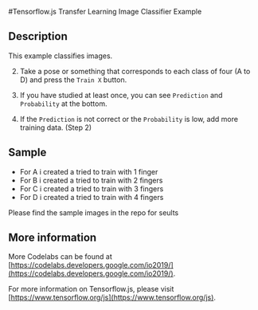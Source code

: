 #Tensorflow.js Transfer Learning Image Classifier Example

## Description

This example classifies images.

2. Take a pose or something that corresponds to each class of four (A to D) and press the `Train X` button.

3. If you have studied at least once, you can see `Prediction` and `Probability` at the bottom.

4. If the `Prediction` is not correct or the `Probability` is low, add more training data. (Step 2)

## Sample

* For A i created a tried to train with 1 finger
* For B i created a tried to train with 2 fingers
* For C i created a tried to train with 3 fingers
* For D i created a tried to train with 4 fingers


Please find the sample images in the repo for seults


## More information

More Codelabs can be found at [https://codelabs.developers.google.com/io2019/](https://codelabs.developers.google.com/io2019/).

For more information on Tensorflow.js, please visit [https://www.tensorflow.org/js](https://www.tensorflow.org/js).
